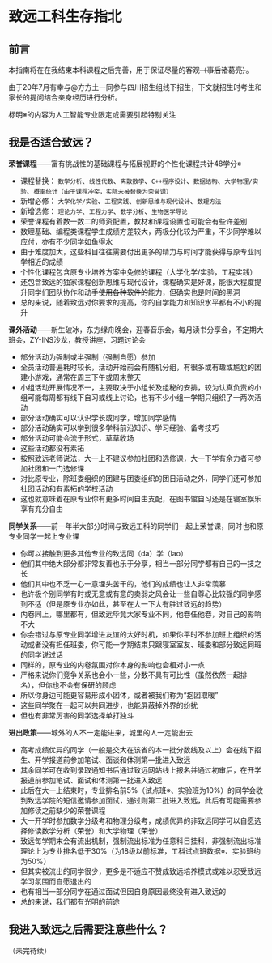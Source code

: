 # 致远工科生存指北

## 前言

本指南将在在我结束本科课程之后完善，用于保证尽量的客观~~（事后诸葛亮）~~。

由于20年7月有幸与@方方土一同参与四川招生组线下招生，下文就招生时考生和家长的提问结合亲身经历进行分析。

标明※的内容为人工智能专业限定或需要引起特别关注

## 我是否适合致远？

**荣誉课程**——富有挑战性的基础课程与拓展视野的个性化课程共计48学分※

- 课程替换：
`数学分析`、`线性代数`、`离散数学`、`C++程序设计`、`数据结构`、`大学物理/实验`、`概率统计（由于课程冲突，实际未被替换为荣誉课）`
- 新增必修：
`大学化学/实验`、`工程实践`、`创新思维与现代设计`、`数理方法`
- 新增选修：
`理论力学`、`工程力学`、`数学分析`、`生物医学导论`
- 荣誉课程有着数一数二的师资配置，教材和课程设置也可能会有些许差别
- 数理基础、编程类课程学生成绩方差较大，两极分化较为严重，不少同学难以应付，亦有不少同学如鱼得水
- 由于难度加大，这些科目往往需要付出更多的精力与时间才能获得与原专业同学相近的成绩
- 个性化课程包含原专业培养方案中免修的课程（大学化学/实验，工程实践）
- 还包含致远的独家课程创新思维与现代设计，课程确实是好课，能很大程度提升同学们团队协作和动手~~使用各种软件的~~能力，但确实也是时间的黑洞
- 总的来说，随着致远对你要求的提高，你的自学能力和知识水平都有不小的提升

**课外活动**——新生破冰，东方绿舟晚会，迎春音乐会，每月读书分享会，不定期大班会，ZY-INS沙龙，教授讲座，习题讨论会

- 部分活动为强制或半强制（强制自愿）参加
- 全员活动普遍耗时较长，活动开始前会有随机分组，有很多或有趣或尴尬的团建小游戏，通常在周三下午或周末整天
- 小组活动开展情况不一，主要取决于小组长及组秘的安排，较为认真负责的小组可能每周都有线下自习或线上讨论，也有不少小组一学期只组织了一两次活动
- 部分活动确实可以认识学长或同学，增加同学感情
- 部分活动确实可以学到很多学科前沿知识、学习经验、备考技巧
- 部分活动可能会流于形式，草草收场
- 这些活动都没有素拓
- 按照致远老师说法，大一上不建议参加社团和选修课，大一下学有余力者可参加社团和一门选修课
- 对比原专业，除班委组织的团建与团委组织的团日活动之外，同学们还可参加社团活动和有素拓的学校活动
- 这也就意味着在原专业你有更多时间自由支配，在图书馆自习还是在寝室娱乐享有充分自由

**同学关系**——前一年半大部分时间与致远工科的同学们一起上荣誉课，同时也和原专业同学一起上专业课

- 你可以接触到更多其他专业的致远同（da）学（lao）
- 他们其中绝大部分都非常友善也乐于分享，相当一部分同学都有自己的一技之长
- 他们其中也不乏一心一意埋头苦干的，他们的成绩也让人非常羡慕
- 也许极个别同学有时或无意或有意的卖弱之风会让一些自尊心比较强的同学感到不适（但是原专业亦如此，甚至在大一下大有胜过致远的趋势）
- 内卷同上，哪里都有，但致远毕竟大家专业不同，他卷任他卷，对自己的影响不大
- 你会错过与原专业同学增进友谊的大好时机，如果你平时不参加班上组织的活动或者没有担任班委，你可能一学期结束只跟寝室室友、班委和部分致远同班的同学说过话
- 同样的，原专业的内卷氛围对你本身的影响也会相对小一点
- 严格来说你们竞争关系也会小一些，分数不具有可比性（虽然依然一起排名），但你也不会有保研的顾虑
- 所以你身边可能更容易形成小团体，或者被我们称为“抱团取暖”
- 这些同学聚在一起可以共同进步，也能屏蔽掉外界的纷扰
- 但也有非常厉害的同学选择单打独斗

**进出政策**——城外的人不一定能进来，城里的人一定能出去

- 高考成绩优异的同学（一般是交大在该省的本一批分数线及以上）会在线下招生、开学报道前参加笔试、面谈和体测第一批进入致远
- 其余同学可在收到录取通知书后通过致远网站线上报名并通过初审后，在开学报道前参加笔试、面试和体测第一批进入致远
- 此后在大一上结束时，专业排名前5%（试点班※、实验班为10%）的同学会收到致远学院的短信邀请参加面试，通过则第二批进入致远，此后有可能需要参加修读之前缺少的荣誉课程
- 大一开学时参加数学分级考和物理分级考，成绩优异的非致远同学可以自愿选择修读数学分析（荣誉）和大学物理（荣誉）
- 致远每学期末会有流出机制，强制流出标准为任意科目挂科，非强制流出标准理论上为专业排名低于30%（为18级以前标准，工科试点班数据※、实验班约为50%）
- 但其实被流出的同学很少，更多是不适应不赞成致远培养模式或难以忍受致远学习氛围而自愿退出的
- 也有相当一部分同学在通过面试但因自身原因最终没有进入致远的
- 总的来说，我们都有光明的前途

## 我进入致远之后需要注意些什么？

（未完待续）

